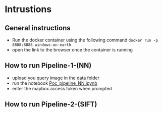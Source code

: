 # Intrustions

## General instructions
- Run the docker container using the following command `docker run -p 8888:8888 windows-on-earth`
- open the link to the browser once the container is running

## How to run Pipeline-1-(NN)
- upload you query image in the [data](./data/) folder
- run the notebook [Poc_pipeline_NN.ipynb](./pipeline-1-(NN)/Poc_pipeline_NN.ipynb)
- enter the mapbox access token when prompted

## How to run Pipeline-2-(SIFT)